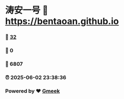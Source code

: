 # 涛安一号 :link: https://bentaoan.github.io 
### :page_facing_up: [32](https://bentaoan.github.io/tag.html) 
### :speech_balloon: 0 
### :hibiscus: 6807 
### :alarm_clock: 2025-06-02 23:38:36 
### Powered by :heart: [Gmeek](https://github.com/Meekdai/Gmeek)
